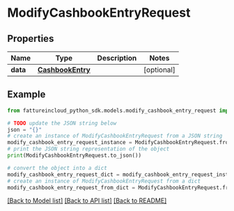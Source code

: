 # ModifyCashbookEntryRequest



## Properties

Name | Type | Description | Notes
------------ | ------------- | ------------- | -------------
**data** | [**CashbookEntry**](CashbookEntry.md) |  | [optional] 

## Example

```python
from fattureincloud_python_sdk.models.modify_cashbook_entry_request import ModifyCashbookEntryRequest

# TODO update the JSON string below
json = "{}"
# create an instance of ModifyCashbookEntryRequest from a JSON string
modify_cashbook_entry_request_instance = ModifyCashbookEntryRequest.from_json(json)
# print the JSON string representation of the object
print(ModifyCashbookEntryRequest.to_json())

# convert the object into a dict
modify_cashbook_entry_request_dict = modify_cashbook_entry_request_instance.to_dict()
# create an instance of ModifyCashbookEntryRequest from a dict
modify_cashbook_entry_request_from_dict = ModifyCashbookEntryRequest.from_dict(modify_cashbook_entry_request_dict)
```
[[Back to Model list]](../README.md#documentation-for-models) [[Back to API list]](../README.md#documentation-for-api-endpoints) [[Back to README]](../README.md)


